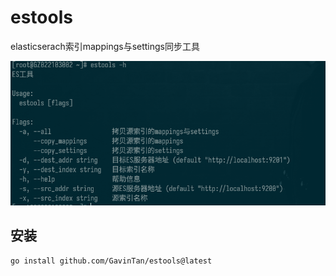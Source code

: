 # estools

elasticserach索引mappings与settings同步工具

![image-20230216092730725](https://raw.githubusercontent.com/GavinTan/files/master/picgo/image-20230216092730725.png)

## 安装
```
go install github.com/GavinTan/estools@latest
```

